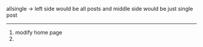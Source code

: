 allsingle -> left side would be all posts and middle side would be just single post 


----------------------
1. modify home page
2. 